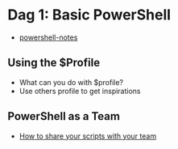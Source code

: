 # Dag 1:  Basic PowerShell 

- [powershell-notes](/powershell-notes/readme.md)


## Using the $Profile
- What can you do with $profile?
- Use others profile to get inspirations 


## PowerShell as a Team

- [How to share your scripts with your team](https://learning-azure.azurewebsites.net/basic-powershell/)


